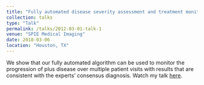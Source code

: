 ```yaml
---
title: "Fully automated disease severity assessment and treatment monitoring in retinopathy of prematurity using deep learning"
collection: talks
type: "Talk"
permalink: /talks/2012-03-01-talk-1
venue: "SPIE Medical Imaging"
date: 2018-03-06
location: "Houston, TX"
---
```


We show that our fully automated algorithm can be used to monitor the progression of plus disease over multiple patient visits with results that are consistent with the experts’ consensus diagnosis. Watch my talk [here](https://www.spiedigitallibrary.org/conference-proceedings-of-spie/10579/105790Q/Fully-automated-disease-severity-assessment-and-treatment-monitoring-in-retinopathy/10.1117/12.2295942.short?SSO=1).